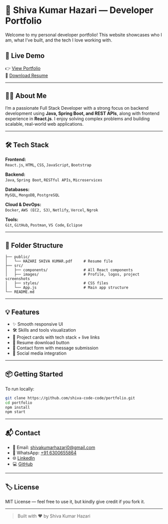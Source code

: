 
# 🚀 Shiva Kumar Hazari — Developer Portfolio

Welcome to my personal developer portfolio! This website showcases who I am, what I’ve built, and the tech I love working with.

## 🔗 Live Demo

👉 [View Portfolio](https://hazarishiva-portfolio.vercel.app)  
📄 [Download Resume](public/HAZARI%20SHIVA%20KUMAR.pdf)

---

## 🧑‍💻 About Me

I’m a passionate Full Stack Developer with a strong focus on backend development using **Java, Spring Boot, and REST APIs**, along with frontend experience in **React.js**. I enjoy solving complex problems and building scalable, real-world web applications.

---

## 🛠️ Tech Stack

**Frontend:**  
`React.js`, `HTML`, `CSS`, `JavaScript`, `Bootstrap`

**Backend:**  
`Java`, `Spring Boot`, `RESTful APIs`, `Microservices`

**Databases:**  
`MySQL`, `MongoDB`, `PostgreSQL`

**Cloud & DevOps:**  
`Docker`, `AWS (EC2, S3)`, `Netlify`, `Vercel`, `Ngrok`

**Tools:**  
`Git`, `GitHub`, `Postman`, `VS Code`, `Eclipse`

---

## 📁 Folder Structure

```
├── public/
│   └── HAZARI SHIVA KUMAR.pdf     # Resume file
├── src/
│   ├── components/                # All React components
│   ├── images/                    # Profile, logos, project screenshots
│   ├── styles/                    # CSS files
│   └── App.js                     # Main app structure
└── README.md
```

---

## 💡 Features

- ✨ Smooth responsive UI
- 🛠️ Skills and tools visualization
- 📂 Project cards with tech stack + live links
- 📄 Resume download button
- 💬 Contact form with message submission
- 🔗 Social media integration

---

## 📦 Getting Started

To run locally:

```bash
git clone https://github.com/shiva-code-code/portfolio.git
cd portfolio
npm install
npm start
```

---

## 📬 Contact

- 📧 Email: shivakumarhazari0@gmail.com  
- 📱 WhatsApp: [+91 6300655864](https://wa.me/+916300655864)  
- 🌐 [LinkedIn](https://linkedin.com/in/shivakumarhazari)  
- 💻 [GitHub](https://github.com/shiva-code-code)

---

## 🏷️ License

MIT License — feel free to use it, but kindly give credit if you fork it.

---

> Built with ❤️ by Shiva Kumar Hazari
